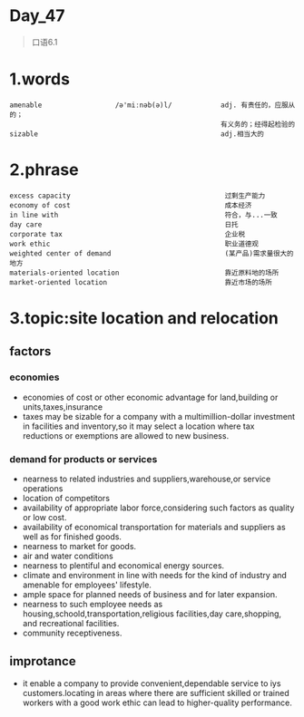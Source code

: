 # Day_47
> 口语6.1
# 1.words
    amenable                  /ə'miːnəb(ə)l/            adj. 有责任的，应服从的；
                                                        有义务的；经得起检验的
    sizable                                             adj.相当大的

# 2.phrase
    excess capacity                                      过剩生产能力
    economy of cost                                      成本经济
    in line with                                         符合，与...一致
    day care                                             日托
    corporate tax                                        企业税
    work ethic                                           职业道德观
    weighted center of demand                            (某产品)需求量很大的地方
    materials-oriented location                          靠近原料地的场所
    market-oriented location                             靠近市场的场所

# 3.topic:site location and relocation
## factors
### economies 
- economies of cost or other economic advantage for land,building or units,taxes,insurance
- taxes may be sizable for a company with a multimillion-dollar investment in facilities and inventory,so it may
select a location where tax reductions or exemptions are allowed to new business.

### demand for products or services
- nearness to related industries and suppliers,warehouse,or service operations
- location of competitors
- availability of appropriate labor force,considering such factors as quality or low cost.
- availability of economical  transportation for materials and suppliers as well as for finished 
goods.
- nearness to market for goods.
- air and water conditions
- nearness to plentiful and economical energy sources.
- climate and environment in line with needs for the kind of industry and amenable for employees' lifestyle.
- ample space for planned needs of business and for later expansion.
- nearness to such employee needs as housing,schoold,transportation,religious facilities,day care,shopping,
and recreational facilities.
- community receptiveness.

## improtance
- it enable a company to provide convenient,dependable service to iys customers.locating in areas where there
are sufficient skilled or trained workers with a good work ethic can lead to higher-quality performance.




























